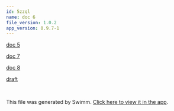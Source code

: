 ```yaml
---
id: 5zzql
name: doc 6
file_version: 1.0.2
app_version: 0.9.7-1
---
```


[doc 5](doc-5.pmyb0.sw.md)

[doc 7](doc-7.5fu4d.sw.md)

[doc 8](doc-8.cu8kr.sw.md)

[draft ](draft.5m7eu.sw.md)




<br/>

This file was generated by Swimm. [Click here to view it in the app](http://localhost:5000/repos/Z2l0aHViJTNBJTNBbW9kLXByb2dyZXNzaW9uLXN5c3RlbSUzQSUzQW1hb3pTd2ltbQ==/docs/5zzql).